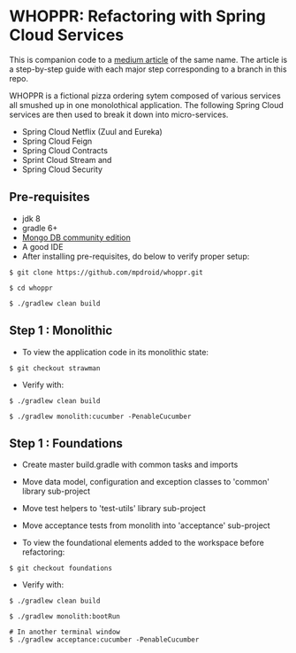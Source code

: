 # WHOPPR: Refactoring with Spring Cloud Services
This is companion code to a [medium article](https://medium.com/p/1ac7a0803db7/edit) of the same name.
The article is a step-by-step guide with each major step corresponding to a branch in this repo.

WHOPPR is a fictional pizza ordering sytem composed of various services all smushed up in one monolothical application.
The following Spring Cloud services are then used to break it down into micro-services.
- Spring Cloud Netflix (Zuul and Eureka)
- Spring Cloud Feign
- Spring Cloud Contracts
- Sprint Cloud Stream and
- Spring Cloud Security


## Pre-requisites
- jdk 8
- gradle 6+
- [Mongo DB community edition](https://docs.mongodb.com/manual/administration/install-community/)
- A good IDE
- After installing pre-requisites, do below to verify proper setup:
```
$ git clone https://github.com/mpdroid/whoppr.git

$ cd whoppr

$ ./gradlew clean build
```

## Step 1 : Monolithic

- To view the application code in its monolithic state:
```
$ git checkout strawman
```
- Verify with:
```
$ ./gradlew clean build

$ ./gradlew monolith:cucumber -PenableCucumber 
```

## Step 1 : Foundations

- Create master build.gradle with common tasks and imports
- Move data model, configuration and exception classes to 'common' library sub-project
- Move test helpers to 'test-utils' library sub-project
- Move acceptance tests from monolith into 'acceptance' sub-project

- To view the foundational elements added to the workspace before refactoring:
```
$ git checkout foundations
```
- Verify with:
```
$ ./gradlew clean build

$ ./gradlew monolith:bootRun

# In another terminal window
$ ./gradlew acceptance:cucumber -PenableCucumber 
```


